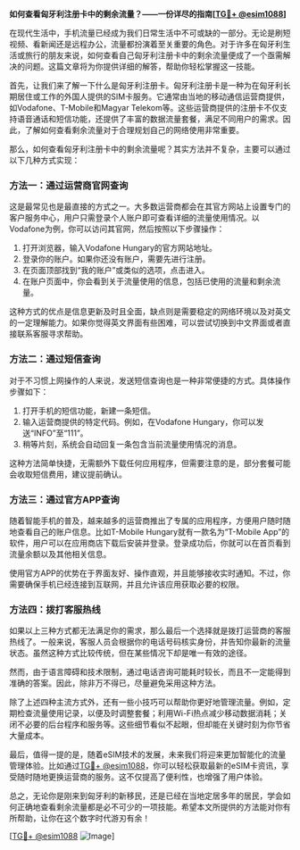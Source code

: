 **如何查看匈牙利注册卡中的剩余流量？——一份详尽的指南[[TG💪+ @esim1088](https://t.me/s/esim1088)]**

在现代生活中，手机流量已经成为我们日常生活中不可或缺的一部分。无论是刷短视频、看新闻还是远程办公，流量都扮演着至关重要的角色。对于许多在匈牙利生活或旅行的朋友来说，如何查看自己匈牙利注册卡中的剩余流量便成了一个亟需解决的问题。这篇文章将为你提供详细的解答，帮助你轻松掌握这一技能。

首先，让我们来了解一下什么是匈牙利注册卡。匈牙利注册卡是一种为在匈牙利长期居住或工作的外国人提供的SIM卡服务。它通常由当地的移动通信运营商提供，如Vodafone、T-Mobile和Magyar Telekom等。这些运营商提供的注册卡不仅支持语音通话和短信功能，还提供了丰富的数据流量套餐，满足不同用户的需求。因此，了解如何查看剩余流量对于合理规划自己的网络使用非常重要。

那么，如何查看匈牙利注册卡中的剩余流量呢？其实方法并不复杂，主要可以通过以下几种方式实现：

### 方法一：通过运营商官网查询

这是最常见也是最直接的方式之一。大多数运营商都会在其官方网站上设置专门的客户服务中心，用户只需登录个人账户即可查看详细的流量使用情况。以Vodafone为例，你可以访问其官网，然后按照以下步骤操作：

1. 打开浏览器，输入Vodafone Hungary的官方网站地址。
2. 登录你的账户。如果你还没有账户，需要先进行注册。
3. 在页面顶部找到“我的账户”或类似的选项，点击进入。
4. 在账户页面中，你会看到关于流量使用的信息，包括已使用的流量和剩余流量。

这种方式的优点是信息更新及时且全面，缺点则是需要稳定的网络环境以及对英文的一定理解能力。如果你觉得英文界面有些困难，可以尝试切换到中文界面或者直接联系客服寻求帮助。

### 方法二：通过短信查询

对于不习惯上网操作的人来说，发送短信查询也是一种非常便捷的方式。具体操作步骤如下：

1. 打开手机的短信功能，新建一条短信。
2. 输入运营商提供的特定代码。例如，在Vodafone Hungary，你可以发送“INFO”至“111”。
3. 稍等片刻，系统会自动回复一条包含当前流量使用情况的消息。

这种方法简单快捷，无需额外下载任何应用程序，但需要注意的是，部分套餐可能会收取短信费用，建议提前确认。

### 方法三：通过官方APP查询

随着智能手机的普及，越来越多的运营商推出了专属的应用程序，方便用户随时随地查看自己的账户信息。比如T-Mobile Hungary就有一款名为“T-Mobile App”的软件，用户可以在应用商店下载后安装并登录。登录成功后，你就可以在首页看到流量余额以及其他相关信息。

使用官方APP的优势在于界面友好、操作直观，并且能够接收实时通知。不过，你需要确保手机已经连接到互联网，并且允许该应用获取必要的权限。

### 方法四：拨打客服热线

如果以上三种方式都无法满足你的需求，那么最后一个选择就是拨打运营商的客服热线了。一般来说，客服人员会根据你的电话号码核实身份，并告知你最新的流量状态。虽然这种方式比较传统，但在某些情况下却是唯一有效的途径。

然而，由于语言障碍和技术限制，通过电话咨询可能耗时较长，而且不一定能得到准确的答案。因此，除非万不得已，尽量避免采用这种方法。

除了上述四种主流方式外，还有一些小技巧可以帮助你更好地管理流量。例如，定期检查流量使用记录，以便及时调整套餐；利用Wi-Fi热点减少移动数据消耗；关闭不必要的后台程序和服务等。这些细节看似不起眼，但却能在关键时刻为你节省大量成本。

最后，值得一提的是，随着eSIM技术的发展，未来我们将迎来更加智能化的流量管理体验。比如通过[TG💪+ @esim1088](https://t.me/s/esim1088)，你可以轻松获取最新的eSIM卡资讯，享受随时随地更换运营商的服务。这不仅提高了便利性，也增强了用户体验。

总之，无论你是刚来到匈牙利的新移民，还是已经在当地定居多年的居民，学会如何正确地查看剩余流量都是必不可少的一项技能。希望本文所提供的方法能对你有所帮助，让你在这个数字时代游刃有余！

[[TG💪+ @esim1088](https://t.me/s/esim1088) ![Image](https://i.postimg.cc/4NQfJmqS/Snipaste-2025-05-13-00-14-12.png)]